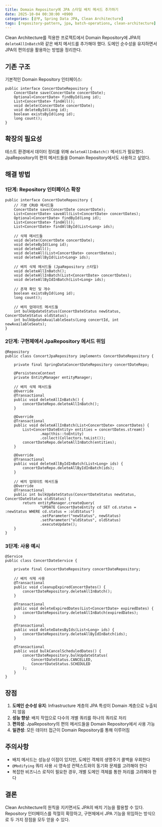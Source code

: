 ```yaml
---
title: Domain Repository에 JPA 스타일 배치 메서드 추가하기
date: 2025-10-04 00:30:00 +0900
categories: [공부, Spring Data JPA, Clean Architecture]
tags: [repository-pattern, jpa, batch-operations, clean-architecture]
---
```


Clean Architecture를 적용한 프로젝트에서 Domain Repository에 JPA의 `deleteAllInBatch`와 같은 배치 메서드를 추가해야 했다. 도메인 순수성을 유지하면서 JPA의 편의성을 활용하는 방법을 정리한다.

## 기존 구조

기본적인 Domain Repository 인터페이스:

```
public interface ConcertDateRepository {
    ConcertDate save(ConcertDate concertDate);
    Optional<ConcertDate> findById(Long id);
    List<ConcertDate> findAll();
    void delete(ConcertDate concertDate);
    void deleteById(Long id);
    boolean existsById(Long id);
    long count();
}
```

## 확장의 필요성

테스트 환경에서 데이터 정리를 위해 `deleteAllInBatch()` 메서드가 필요했다. JpaRepository의 편의 메서드들을 Domain Repository에서도 사용하고 싶었다.

## 해결 방법

### 1단계: Repository 인터페이스 확장

```
public interface ConcertDateRepository {
    // 기본 CRUD 메서드들
    ConcertDate save(ConcertDate concertDate);
    List<ConcertDate> saveAll(List<ConcertDate> concertDates);
    Optional<ConcertDate> findById(Long id);
    List<ConcertDate> findAll();
    List<ConcertDate> findAllById(List<Long> ids);
    
    // 삭제 메서드들
    void delete(ConcertDate concertDate);
    void deleteById(Long id);
    void deleteAll();
    void deleteAll(List<ConcertDate> concertDates);
    void deleteAllById(List<Long> ids);
    
    // 배치 삭제 메서드들 (JpaRepository 스타일)
    void deleteAllInBatch();
    void deleteAllInBatch(List<ConcertDate> concertDates);
    void deleteAllByIdInBatch(List<Long> ids);
    
    // 존재 확인 및 개수
    boolean existsById(Long id);
    long count();
    
    // 배치 업데이트 메서드들
    int bulkUpdateStatus(ConcertDateStatus newStatus, ConcertDateStatus oldStatus);
    int bulkUpdateAvailableSeats(Long concertId, int newAvailableSeats);
}
```

### 2단계: 구현체에서 JpaRepository 메서드 위임

```
@Repository
public class ConcertJpaRepository implements ConcertDateRepository {

    private final SpringDataConcertDateRepository concertDateRepo;
    
    @PersistenceContext
    private EntityManager entityManager;

    // 배치 삭제 메서드들
    @Override
    @Transactional
    public void deleteAllInBatch() {
        concertDateRepo.deleteAllInBatch();
    }

    @Override
    @Transactional
    public void deleteAllInBatch(List<ConcertDate> concertDates) {
        List<ConcertDateEntity> entities = concertDates.stream()
                .map(this::toEntity)
                .collect(Collectors.toList());
        concertDateRepo.deleteAllInBatch(entities);
    }

    @Override
    @Transactional
    public void deleteAllByIdInBatch(List<Long> ids) {
        concertDateRepo.deleteAllByIdInBatch(ids);
    }

    // 배치 업데이트 메서드들
    @Override
    @Transactional
    public int bulkUpdateStatus(ConcertDateStatus newStatus, ConcertDateStatus oldStatus) {
        return entityManager.createQuery(
                "UPDATE ConcertDateEntity cd SET cd.status = :newStatus WHERE cd.status = :oldStatus")
                .setParameter("newStatus", newStatus)
                .setParameter("oldStatus", oldStatus)
                .executeUpdate();
    }
}
```

### 3단계: 사용 예시

```
@Service
public class ConcertDateService {
    
    private final ConcertDateRepository concertDateRepository;
    
    // 배치 삭제 사용
    @Transactional
    public void cleanupExpiredConcertDates() {
        concertDateRepository.deleteAllInBatch();
    }
    
    @Transactional
    public void deleteExpiredDates(List<ConcertDate> expiredDates) {
        concertDateRepository.deleteAllInBatch(expiredDates);
    }
    
    @Transactional
    public void deleteDatesByIds(List<Long> ids) {
        concertDateRepository.deleteAllByIdInBatch(ids);
    }
    
    @Transactional
    public void bulkCancelScheduledDates() {
        concertDateRepository.bulkUpdateStatus(
            ConcertDateStatus.CANCELLED, 
            ConcertDateStatus.SCHEDULED
        );
    }
}
```

## 장점

1. **도메인 순수성 유지**: Infrastructure 계층의 JPA 특성이 Domain 계층으로 누출되지 않음
2. **성능 향상**: 배치 작업으로 다수의 개별 쿼리를 하나의 쿼리로 처리
3. **편의성**: JpaRepository의 편의 메서드들을 Domain Repository에서 사용 가능
4. **일관성**: 모든 데이터 접근이 Domain Repository를 통해 이루어짐

## 주의사항

- 배치 메서드는 성능상 이점이 있지만, 도메인 객체의 생명주기 콜백을 우회한다
- `@Modifying` 쿼리 사용 시 영속성 컨텍스트와의 동기화 문제를 고려해야 한다
- 복잡한 비즈니스 로직이 필요한 경우, 개별 도메인 객체를 통한 처리를 고려해야 한다

## 결론

Clean Architecture의 원칙을 지키면서도 JPA의 배치 기능을 활용할 수 있다. Repository 인터페이스를 적절히 확장하고, 구현체에서 JPA 기능을 위임하는 방식으로 두 가지 장점을 모두 얻을 수 있다.